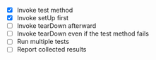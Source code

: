 - [x] Invoke test method
- [x] Invoke setUp first
- [ ] Invoke tearDown afterward
- [ ] Invoke tearDown even if the test method fails
- [ ] Run multiple tests
- [ ] Report collected results
